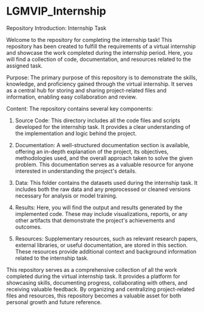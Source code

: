 # LGMVIP_Internship

Repository Introduction: Internship Task 

Welcome to the repository for completing the internship task! This repository has been created to fulfill the requirements of a virtual internship and showcase the work completed during the internship period. 
Here, you will find a collection of code, documentation, and resources related to the assigned task.

Purpose:
The primary purpose of this repository is to demonstrate the skills, knowledge, and proficiency gained through the virtual internship. It serves as a central hub for storing and sharing project-related files and information, enabling easy collaboration and review.

Content:
The repository contains several key components:

1. Source Code: This directory includes all the code files and scripts developed for the internship task. It provides a clear understanding of the implementation and logic behind the project.

2. Documentation: A well-structured documentation section is available, offering an in-depth explanation of the project, its objectives, methodologies used, and the overall approach taken to solve the given problem. This documentation serves as a valuable resource for anyone interested in understanding the project's details.

3. Data: This folder contains the datasets used during the internship task. It includes both the raw data and any preprocessed or cleaned versions necessary for analysis or model training.

4. Results: Here, you will find the output and results generated by the implemented code. These may include visualizations, reports, or any other artifacts that demonstrate the project's achievements and outcomes.

5. Resources: Supplementary resources, such as relevant research papers, external libraries, or useful documentation, are stored in this section. These resources provide additional context and background information related to the internship task.

This repository serves as a comprehensive collection of all the work completed during the virtual internship task. It provides a platform for showcasing skills, documenting progress, collaborating with others, and receiving valuable feedback. By organizing and centralizing project-related files and resources, this repository becomes a valuable asset for both personal growth and future reference.
